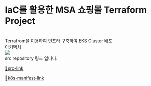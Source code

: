 # IaC를 활용한 MSA 쇼핑몰 Terraform Project
<br>
Terrafrom을 이용하여 인프라 구축하여 EKS Cluster 배포
<br>
아키텍처
<br>
<img src="https://github.com/pentonny/MSA-project/assets/98071871/eb560390-4ba8-48e7-b4b4-8b731950bbe5"/>
<br>
src repository 링크 입니다.
<br>

[ 🔗src-link ](https://github.com/pentonny/ecommerce-workshop-src.git)


[ 🔗k8s-manifest-link ](https://github.com/pentonny/ecommerce-workshop-k8s-manifest.git)
